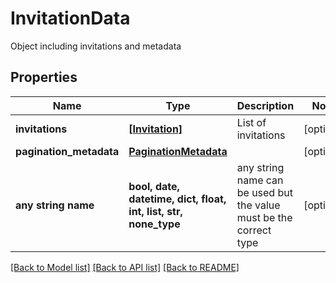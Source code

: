 # InvitationData

Object including invitations and metadata

## Properties
Name | Type | Description | Notes
------------ | ------------- | ------------- | -------------
**invitations** | [**[Invitation]**](Invitation.md) | List of invitations | [optional] 
**pagination_metadata** | [**PaginationMetadata**](PaginationMetadata.md) |  | [optional] 
**any string name** | **bool, date, datetime, dict, float, int, list, str, none_type** | any string name can be used but the value must be the correct type | [optional]

[[Back to Model list]](../README.md#documentation-for-models) [[Back to API list]](../README.md#documentation-for-api-endpoints) [[Back to README]](../README.md)


